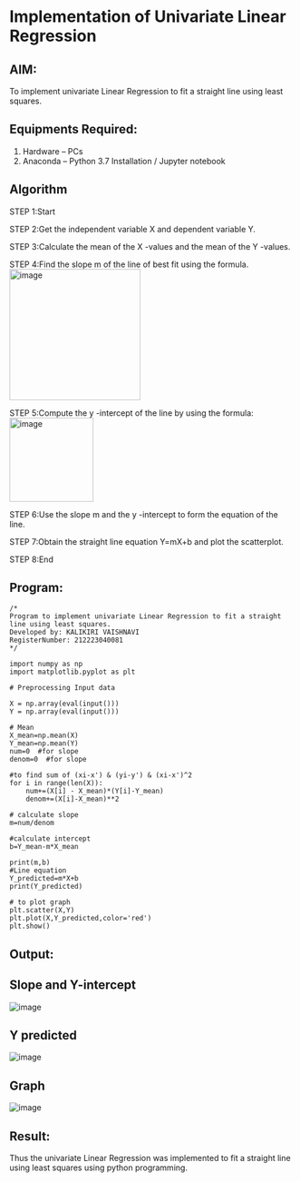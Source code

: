 # Implementation of Univariate Linear Regression
## AIM:
To implement univariate Linear Regression to fit a straight line using least squares.

## Equipments Required:
1. Hardware – PCs
2. Anaconda – Python 3.7 Installation / Jupyter notebook

## Algorithm

STEP 1:Start

STEP 2:Get the independent variable X and dependent variable Y.

STEP 3:Calculate the mean of the X -values and the mean of the Y -values.

STEP 4:Find the slope m of the line of best fit using the formula. 
  <img width="231" alt="image" src="https://user-images.githubusercontent.com/93026020/192078527-b3b5ee3e-992f-46c4-865b-3b7ce4ac54ad.png">
  
STEP 5:Compute the y -intercept of the line by using the formula:
  <img width="148" alt="image" src="https://user-images.githubusercontent.com/93026020/192078545-79d70b90-7e9d-4b85-9f8b-9d7548a4c5a4.png">
  
STEP 6:Use the slope m and the y -intercept to form the equation of the line.

STEP 7:Obtain the straight line equation Y=mX+b and plot the scatterplot.

STEP 8:End

## Program:
```
/*
Program to implement univariate Linear Regression to fit a straight line using least squares.
Developed by: KALIKIRI VAISHNAVI
RegisterNumber: 212223040081 
*/

import numpy as np
import matplotlib.pyplot as plt

# Preprocessing Input data

X = np.array(eval(input()))
Y = np.array(eval(input()))

# Mean
X_mean=np.mean(X)
Y_mean=np.mean(Y)
num=0  #for slope
denom=0  #for slope

#to find sum of (xi-x') & (yi-y') & (xi-x')^2
for i in range(len(X)):
    num+=(X[i] - X_mean)*(Y[i]-Y_mean)
    denom+=(X[i]-X_mean)**2

# calculate slope    
m=num/denom

#calculate intercept
b=Y_mean-m*X_mean

print(m,b)
#Line equation
Y_predicted=m*X+b
print(Y_predicted)

# to plot graph
plt.scatter(X,Y)
plt.plot(X,Y_predicted,color='red')
plt.show()
```

## Output:
## Slope and Y-intercept
![image](https://github.com/user-attachments/assets/7ad7f6a4-36bf-4939-b785-a5deb4dc10b6)
## Y predicted
![image](https://github.com/user-attachments/assets/b631ca68-87fc-4ba3-b65b-776637c5d2da)
## Graph
![image](https://github.com/user-attachments/assets/00a04232-a11e-4c65-ae61-92d39ee96fd8)


## Result:
Thus the univariate Linear Regression was implemented to fit a straight line using least squares using python programming.
